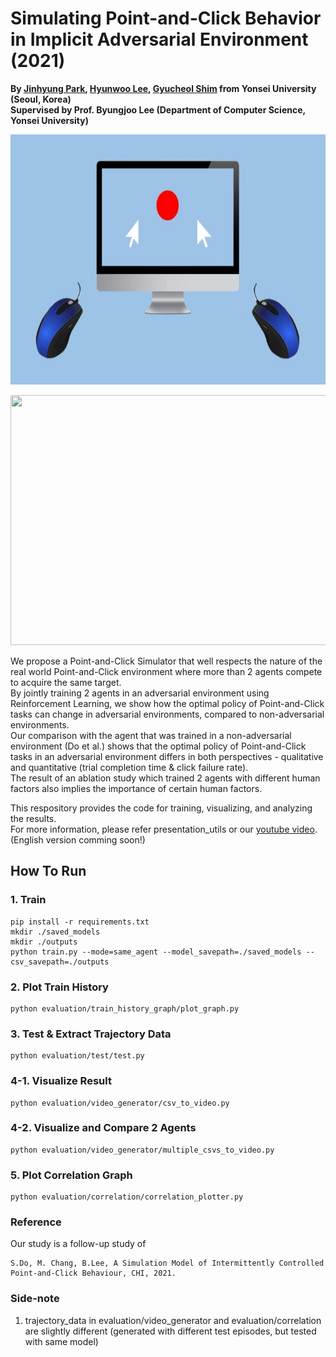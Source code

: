 # Simulating Point-and-Click Behavior in Implicit Adversarial Environment (2021)

**By <a href="http://github.com/jinhyung426/" target="_blank">Jinhyung Park</a>, <a href="https://github.com/Clap2rap" target="_blank">Hyunwoo Lee</a>, <a href="https://github.com/qwert92a" target="_blank">Gyucheol Shim</a> from Yonsei University (Seoul, Korea)**<br/>
**Supervised by Prof. Byungjoo Lee (Department of Computer Science, Yonsei University)**

<p align="center">
  <img width="650" height="400" src="https://github.com/SWCapstoneProject/Adversarial_PointAndClick/blob/main/misc/teaser.JPG">
</p>

<p align="center">
  <img width="850" height="400" src="https://github.com/SWCapstoneProject/Adversarial_PointAndClick/blob/main/misc/teaser2.JPG">
</p>

We propose a Point-and-Click Simulator that well respects the nature of the real world Point-and-Click environment where more than 2 agents compete to acquire the same target.<br/>
By jointly training 2 agents in an adversarial environment using Reinforcement Learning, we show how the optimal policy of Point-and-Click tasks can change in adversarial environments, compared to non-adversarial environments.<br/>
Our comparison with the agent that was trained in a non-adversarial environment (Do et al.) shows that the optimal policy of Point-and-Click tasks in an adversarial environment 
differs in both perspectives - qualitative and quantitative (trial completion time & click failure rate).<br/>
The result of an ablation study which trained 2 agents with different human factors also implies the importance of certain human factors.<br/> 

This respository provides the code for training, visualizing, and analyzing the results.<br/>
For more information, please refer presentation_utils or our <a href="https://www.youtube.com/watch?v=DLQu1RDsS6w&t=140s" target="_blank">youtube video</a>. (English version comming soon!) <br/>

## How To Run
### 1. Train
    pip install -r requirements.txt
    mkdir ./saved_models
    mkdir ./outputs
    python train.py --mode=same_agent --model_savepath=./saved_models --csv_savepath=./outputs

### 2. Plot Train History
    python evaluation/train_history_graph/plot_graph.py

### 3. Test & Extract Trajectory Data
    python evaluation/test/test.py

### 4-1. Visualize Result
    python evaluation/video_generator/csv_to_video.py

### 4-2. Visualize and Compare 2 Agents
    python evaluation/video_generator/multiple_csvs_to_video.py

### 5. Plot Correlation Graph
    python evaluation/correlation/correlation_plotter.py

### Reference
   Our study is a follow-up study of 

    S.Do, M. Chang, B.Lee, A Simulation Model of Intermittently Controlled Point-and-Click Behaviour, CHI, 2021.


### Side-note
  1. trajectory_data in evaluation/video_generator and evaluation/correlation are slightly different (generated with different test episodes, but tested with same model)

